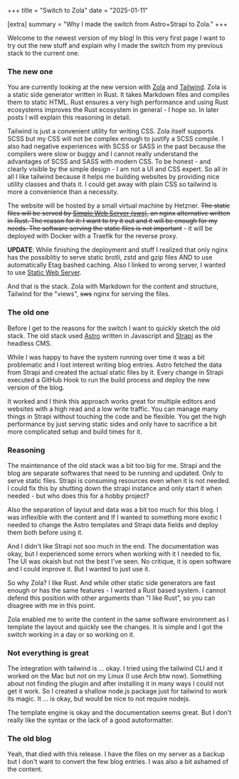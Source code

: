 +++
title = "Switch to Zola"
date = "2025-01-11"

[extra]
summary = "Why I made the switch from Astro+Strapi to Zola."
+++

Welcome to the newest version of my blog! In this very first page I want to try out the new stuff and explain why I made the switch from my previous stack to the current one.

### The new one

You are currently looking at the new version with [Zola](https://www.getzola.org/) and [Tailwind](https://tailwindcss.com/). Zola is a static side generator written in Rust. It takes
Markdown files and compiles them to static HTML. Rust ensures a very high performance and using Rust ecosystems improves the Rust ecosystem in general - I hope so. In later posts I will explain this reasoning in detail.

Tailwind is just a convenient utility for writing CSS. Zola itself supports SCSS but my CSS will not be complex enough to justify a SCSS compile. I also had negative experiences with SCSS or SASS in the past because the compilers were slow or buggy and I cannot really understand the advantages of SCSS and SASS with modern CSS. To be honest - and clearly visible by the simple design - I am not a UI and CSS expert. So all in all I like tailwind because it helps me building websites by providing nice utility classes and thats it. I could get away with plain CSS so tailwind is more a convenience than a necessity.

The website will be hosted by a small virtual machine by Hetzner. ~~The static files will be served by [Simple Web Server (sws)](https://simplewebserver.org/), an nginx alternative written in Rust. The reason for it: I want to try it out and it will be enough for my needs. The software serving the static files is not important~~ - it will be deployed with Docker with a Traefik for the reverse proxy.

**UPDATE**: While finishing the deployment and stuff I realized that only nginx has the possiblitiy to serve static brotli, zstd and gzip files AND to use automatically Etag bashed caching. Also I linked to wrong server, I wanted to use [Static Web Server](https://static-web-server.net/).

And that is the stack. Zola with Markdown for the content and structure, Tailwind for the "views", ~~sws~~ nginx for serving the files.

### The old one

Before I get to the reasons for the switch I want to quickly sketch the old stack. The old stack used [Astro](https://astro.build/) written in Javascript and [Strapi](https://strapi.io/) as the headless CMS.

While I was happy to have the system running over time it was a bit problematic and I lost interest writing blog entries. Astro fetched the data from Strapi and created the actual static files by it. Every change in Strapi executed a GitHub Hook to run the build process and deploy the new version of the blog.

It worked and I think this approach works great for multiple editors and websites with a high read and a low write traffic. You can manage many things in Strapi without touching the code and be flexible. You get the high performance by just serving static sides and only have to sacrifice a bit more complicated setup and build times for it.

### Reasoning

The maintenance of the old stack was a bit too big for me. Strapi and the blog are separate softwares that need to be running and updated. Only to serve static files. Strapi is consuming resources even when it is not needed. I could fix this by shutting down the strapi instance and only start it when needed - but who does this for a hobby project?

Also the separation of layout and data was a bit too much for this blog. I was inflexible with the content and If I wanted to something more exotic I needed to change the Astro templates and Strapi data fields and deploy them both before using it.

And I didn't like Strapi not soo much in the end. The documentation was okay, but I experienced some errors when working with it I needed to fix. The UI was okaish but not the best I've seen. No critique, it is open software and I could improve it. But I wanted to just use it.

So why Zola? I like Rust. And while other static side generators are fast enough or has the same features - I wanted a Rust based system. I cannot defend this position with other arguments than "I like Rust", so you can disagree with me in this point.

Zola enabled me to write the content in the same software environment as I template the layout and quickly see the changes. It is simple and I got the switch working in a day or so working on it.

### Not everything is great

The integration with tailwind is ... okay. I tried using the tailwind CLI and it worked on the Mac but not on my Linux (I use Arch btw now). Something about not finding the plugin and after installing it in many ways I could not get it work. So I created a shallow node.js package just for tailwind to work its magic. It ... is okay, but would be nice to not require nodejs.

The template engine is okay and the documentation seems great. But I don't really like the syntax or the lack of a good autoformatter. 

### The old blog

Yeah, that died with this release. I have the files on my server as a backup but I don't want to convert the few blog entries. I was also a bit ashamed of the content.
